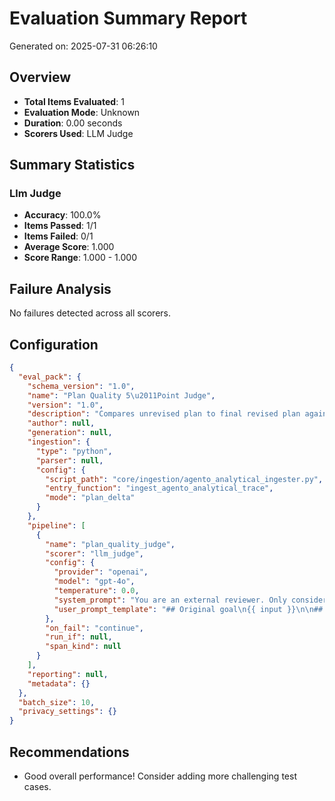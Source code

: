 # Evaluation Summary Report

Generated on: 2025-07-31 06:26:10

## Overview

- **Total Items Evaluated**: 1
- **Evaluation Mode**: Unknown
- **Duration**: 0.00 seconds
- **Scorers Used**: LLM Judge

## Summary Statistics

### Llm Judge

- **Accuracy**: 100.0%
- **Items Passed**: 1/1
- **Items Failed**: 0/1
- **Average Score**: 1.000
- **Score Range**: 1.000 - 1.000

## Failure Analysis

No failures detected across all scorers.

## Configuration

```json
{
  "eval_pack": {
    "schema_version": "1.0",
    "name": "Plan Quality 5\u2011Point Judge",
    "version": "1.0",
    "description": "Compares unrevised plan to final revised plan against the original user goal using a 1\u20115 ordinal rubric stored in the result JSON.\n",
    "author": null,
    "generation": null,
    "ingestion": {
      "type": "python",
      "parser": null,
      "config": {
        "script_path": "core/ingestion/agento_analytical_ingester.py",
        "entry_function": "ingest_agento_analytical_trace",
        "mode": "plan_delta"
      }
    },
    "pipeline": [
      {
        "name": "plan_quality_judge",
        "scorer": "llm_judge",
        "config": {
          "provider": "openai",
          "model": "gpt-4o",
          "temperature": 0.0,
          "system_prompt": "You are an external reviewer. Only consider the user's original goal,\nthe first full plan, and the final revised plan. Use the rubric and\nthink step\u2011by\u2011step before deciding.\nOutput JSON: {\"score\": 1\u20115, \"reasoning\": string}.\n",
          "user_prompt_template": "## Original goal\n{{ input }}\n\n## First full plan\n{{ expected_output }}\n\n## Final revised plan\n{{ output }}\n\nRUBRIC\n5 \u2013 Significantly more likely to achieve the goal  \n4 \u2013 Somewhat more likely  \n3 \u2013 About as likely  \n2 \u2013 Somewhat less likely  \n1 \u2013 Significantly less likely"
        },
        "on_fail": "continue",
        "run_if": null,
        "span_kind": null
      }
    ],
    "reporting": null,
    "metadata": {}
  },
  "batch_size": 10,
  "privacy_settings": {}
}
```

## Recommendations

- Good overall performance! Consider adding more challenging test cases.